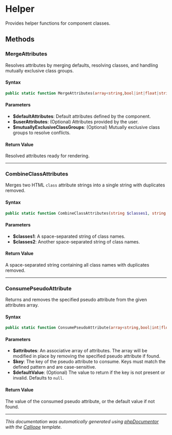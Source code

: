 # Helper

Provides helper functions for component classes.

## Methods

### MergeAttributes

Resolves attributes by merging defaults, resolving classes, and handling
mutually exclusive class groups.

#### Syntax

```php
public static function MergeAttributes(array<string,bool|int|float|string> $defaultAttributes, array<string,bool|int|float|string>|null $userAttributes = null, string[] $mutuallyExclusiveClassGroups = []): array<string,bool|int|float|string>
```

#### Parameters

- **$defaultAttributes**: Default attributes defined by the component.
- **$userAttributes**: (Optional) Attributes provided by the user.
- **$mutuallyExclusiveClassGroups**: (Optional) Mutually exclusive class groups to resolve conflicts.

#### Return Value

Resolved attributes ready for rendering.

---

### CombineClassAttributes

Merges two HTML `class` attribute strings into a single string with
duplicates removed.

#### Syntax

```php
public static function CombineClassAttributes(string $classes1, string $classes2): string
```

#### Parameters

- **$classes1**: A space-separated string of class names.
- **$classes2**: Another space-separated string of class names.

#### Return Value

A space-separated string containing all class names with duplicates removed.

---

### ConsumePseudoAttribute

Returns and removes the specified pseudo attribute from the given
attributes array.

#### Syntax

```php
public static function ConsumePseudoAttribute(array<string,bool|int|float|string>|null &$attributes, string $key, mixed $defaultValue = null): mixed
```

#### Parameters

- **$attributes**: An associative array of attributes. The array will be modified in place by removing the specified pseudo attribute if found.
- **$key**: The key of the pseudo attribute to consume. Keys must match the defined pattern and are case-sensitive.
- **$defaultValue**: (Optional) The value to return if the key is not present or invalid. Defaults to `null`.

#### Return Value

The value of the consumed pseudo attribute, or the default value if not found.

---

*This documentation was automatically generated using [phpDocumentor](http://www.phpdoc.org/) with the [Calliope](https://github.com/DaphneWebFramework/Calliope) template.*
